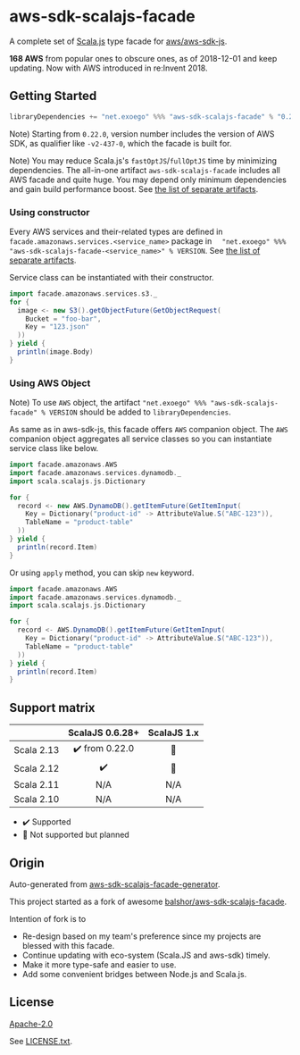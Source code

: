 # aws-sdk-scalajs-facade

A complete set of [Scala.js](https://www.scala-js.org/) type facade for [aws/aws-sdk-js](https://github.com/aws/aws-sdk-js/).

**168 AWS** from popular ones to obscure ones, as of 2018-12-01 and keep updating.
Now with AWS introduced in re:Invent 2018.


## Getting Started

```sbt
libraryDependencies += "net.exoego" %%% "aws-sdk-scalajs-facade" % "0.24.2-v2-437-0"
```

Note) Starting from `0.22.0`, version number includes the version of AWS SDK, as qualifier like `-v2-437-0`,
which the facade is built for.

Note) You may reduce Scala.js's `fastOptJS`/`fullOptJS` time by minimizing dependencies. The all-in-one artifact `aws-sdk-scalajs-facade` includes all AWS facade and quite huge. You may depend only minimum dependencies and gain build performance boost. See [the list of separate artifacts](ARTIFACTS.md).

### Using constructor

Every AWS services and their-related types are defined in `facade.amazonaws.services.<service_name>` package in `  "net.exoego" %%% "aws-sdk-scalajs-facade-<service_name>" % VERSION`. See [the list of separate artifacts](ARTIFACTS.md).

Service class can be instantiated with their constructor.

```scala
import facade.amazonaws.services.s3._
for {
  image <- new S3().getObjectFuture(GetObjectRequest(
    Bucket = "foo-bar",
    Key = "123.json"
  ))
} yield {
  println(image.Body)
}
```

### Using AWS Object

Note) To use `AWS` object, the artifact `"net.exoego" %%% "aws-sdk-scalajs-facade" % VERSION` should be added to `libraryDependencies`.

As same as in aws-sdk-js, this facade offers `AWS` companion object.
The `AWS` companion object aggregates all service classes so you can instantiate service class like below.


```scala
import facade.amazonaws.AWS
import facade.amazonaws.services.dynamodb._
import scala.scalajs.js.Dictionary

for {
  record <- new AWS.DynamoDB().getItemFuture(GetItemInput(
    Key = Dictionary("product-id" -> AttributeValue.S("ABC-123")),
    TableName = "product-table"
  ))
} yield {
  println(record.Item)
}
```

Or using `apply` method, you can skip `new` keyword.

```scala
import facade.amazonaws.AWS
import facade.amazonaws.services.dynamodb._
import scala.scalajs.js.Dictionary

for {
  record <- AWS.DynamoDB().getItemFuture(GetItemInput(
    Key = Dictionary("product-id" -> AttributeValue.S("ABC-123")),
    TableName = "product-table"
  ))
} yield {
  println(record.Item)
}
```


## Support matrix

|            |   ScalaJS 0.6.28+              |   ScalaJS 1.x  |
| ---------- | :----------------------------: | :------------: |
| Scala 2.13 | :heavy_check_mark: from 0.22.0 | :construction: |
| Scala 2.12 | :heavy_check_mark:             | :construction: |
| Scala 2.11 |         N/A                    |       N/A      |
| Scala 2.10 |         N/A                    |       N/A      |

-   :heavy_check_mark: Supported
-   :construction: Not supported but planned

## Origin 

Auto-generated from [aws-sdk-scalajs-facade-generator](https://github.com/exoego/aws-sdk-scalajs-facade-generator).

This project started as a fork of awesome [balshor/aws-sdk-scalajs-facade](https://github.com/balshor/aws-sdk-scalajs-facade).

Intention of fork is to

* Re-design based on my team's preference since my projects are blessed with this facade.
* Continue updating with eco-system (Scala.JS and aws-sdk) timely.
* Make it more type-safe and easier to use.
* Add some convenient bridges between Node.js and Scala.js.


## License

[Apache-2.0](https://opensource.org/licenses/Apache-2.0)

See [LICENSE.txt](https://github.com/exoego/aws-sdk-scalajs-facade-public/LICENSE.txt).

